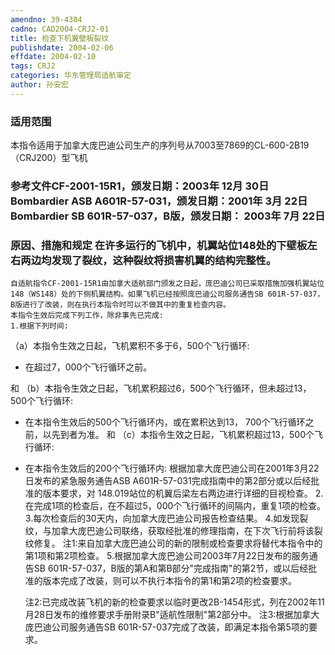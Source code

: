 ```yaml
---
amendno: 39-4304
cadno: CAD2004-CRJ2-01
title: 检查下机翼壁板裂纹
publishdate: 2004-02-06
effdate: 2004-02-10
tags: CRJ2
categories: 华东管理局适航审定
author: 孙安宏
---
```


### 适用范围 
本指令适用于加拿大庞巴迪公司生产的序列号从7003至7869的CL-600-2B19（CRJ200）型飞机

<!--more-->
### 参考文件CF-2001-15R1，颁发日期：2003年 12月 30日    Bombardier ASB A601R-57-031，颁发日期：2001年 3月 22日    Bombardier SB 601R-57-037，B版，颁发日期： 2003年 7月 22日

### 原因、措施和规定     在许多运行的飞机中，机翼站位148处的下壁板左右两边均发现了裂纹，这种裂纹将损害机翼的结构完整性。 
    自适航指令CF-2001-15R1由加拿大适航部门颁发之日起，庞巴迪公司已采取措施加强机翼站位148（WS148）处的下侧机翼结构。如果飞机已经按照庞巴迪公司服务通告SB 601R-57-037，B版进行了改装，则在执行本指令时可以不做其中的重复检查内容。 
    本指令生效后完成下列工作，除非事先已完成: 
    1.根据下列时间: 
（a）本指令生效之日起，飞机累积不多于6，500个飞行循环: 
- 在超过7，000个飞行循环之前。 
  
和 
    （b）本指令生效之日起，飞机累积超过6，500个飞行循环，但未超过13，500个飞行循环: 
- 在本指令生效后的500个飞行循环内，或在累积达到13，
700个飞行循环之前，以先到者为准。 和 
（c）本指令生效之日起，飞机累积超过13，500个飞行循环: 
- 在本指令生效后的200个飞行循环内: 
    根据加拿大庞巴迪公司在2001年3月22日发布的紧急服务通告ASB A601R-57-031完成指南中的第2部分或以后经批准的版本要求，对
148.019站位的机翼后梁左右两边进行详细的目视检查。 
    2.在完成1项的检查后，在不超过5，000个飞行循环的间隔内，重复1项的检查。 
    3.每次检查后的30天内，向加拿大庞巴迪公司报告检查结果。 
    4.如发现裂纹，与加拿大庞巴迪公司联络，获取经批准的修理指南，在下次飞行前将该裂纹修复。 
    注1:来自加拿大庞巴迪公司的新的限制或检查要求将替代本指令中的第1项和第2项检查。 
    5.根据加拿大庞巴迪公司2003年7月22日发布的服务通告SB 601R-57-037，B版的第A和第B部分"完成指南"的第2节，或以后经批准的版本完成了改装，则可以不执行本指令的第1和第2项的检查要求。 

    注2:已完成改装飞机的新的检查要求以临时更改2B-1454形式，列在2002年11月28日发布的维修要求手册附录B"适航性限制"第2部分中。 
    注3:根据加拿大庞巴迪公司服务通告SB 601R-57-037完成了改装，即满足本指令第5项的要求。
